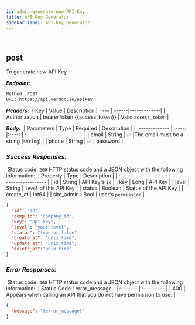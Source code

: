 ```yaml
---
id: admin-generate-new-API-Key
title: API Key Generator
sidebar_label: API Key Generator
---
```

</br>

<span class="badges post">post</span>
---
 To generate new API Key



***Endpoint:***

```bash
Method: POST
URL: https://api.verdoc.io/apikey
```


***Headers:***
​
| Key | Value | Description |
| --- | ------|-------------|
| Authorization | bearerToken {{access_token}} | Valid `access_token` |

***Body:***
​
| Parameters     |  Type  | Required | Description              |
| :------------- | :----: |:----: | :------------------------ |
| email          | String | ✅    |The email must be a string (`string`)            |
| phone          | String | ✅    | password           |

### ***Success Responses:***
​
Status code: `200` HTTP status code and a JSON object with the following information:
​
| Property       |  Type  | Description              |
| :------------- | :----: | ------------------------ |
| id             | String | API Key's `id`           |
| key            | Long   | API Key                  |
| level          | String | `level` of this API Key  |
| status         | Boolean | Status of the API Key   |
| create_at      | Int64  | 
| site_admin     | Bool   | user's `permission`      |

```json
{
  "id": "id",
  "comp_id": "company_id",
  "key": "api key",
  "level": "your level",
  "status": "true or false",
  "create_at": "unix time",
  "update_at": "unix time",
  "delete_at":"unix time"
}
```

### ***Error Responses:***
​
Status code: `400` HTTP status code and a JSON object with the following information:
​
| Status Code |     error_message   |
| :-------    | :---------          | 
| 400    |  Appears when calling an API that you do not have permission to use. |
​
​
```json
{
  "message": "{error_message}"
}
```

<!-- <br/>
## Example request

---

```bash
curl https://verdoc.io/
``` -->

